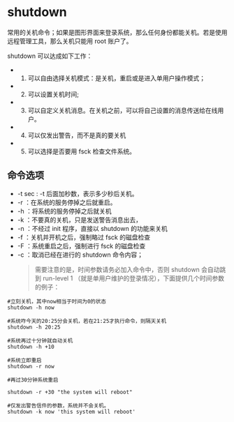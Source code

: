 # shutdown

常用的关机命令；如果是图形界面来登录系统，那么任何身份都能关机。若是使用远程管理工具，那么关机只能用 root 账户了。

shutdown 可以达成如下工作：

- 1. 可以自由选择关机模式：是关机，重启或是进入单用户操作模式；
- 2. 可以设置关机时间;
- 3. 可以自定义关机消息。在关机之前，可以将自己设置的消息传送给在线用户。
- 4. 可以仅发出警告，而不是真的要关机
- 5. 可以选择是否要用 fsck 检查文件系统。

## 命令选项

- -t sec : -t 后面加秒数，表示多少秒后关机。
- -r ：在系统的服务停掉之后就重启。
- -h ：将系统的服务停掉之后就关机
- -k ：不要真的关机，只是发送警告消息出去，
- -n ：不经过 init 程序，直接以 shutdown 的功能来关机
- -f ：关机并开机之后，强制略过 fsck 的磁盘检查
- -F ：系统重启之后，强制进行 fsck 的磁盘检查
- -c ：取消已经在进行的 shutdown 命令内容；
  > 需要注意的是，时间参数请务必加入命令中，否则 shutdown 会自动跳到 run-level 1 （就是单用户维护的登录情况），下面提供几个时间参数的例子：

```shell
#立刻关机，其中now相当于时间为0的状态
shutdown -h now

#系统咋今天的20:25分会关机，若在21:25才执行命令，则隔天关机
shutdown -h 20:25

#系统再过十分钟就自动关机
shutdown -h +10

#系统立即重启
shutdown -r now

#再过30分钟系统重启

shutdown -r +30 "the system will reboot"

#仅发出警告信件的参数，系统并不会关机。
shutdown -k now 'this system will reboot'



```
